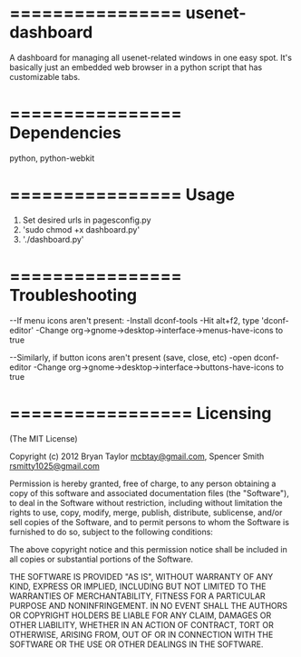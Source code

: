 ================
usenet-dashboard
================

A dashboard for managing all usenet-related windows in one easy spot.  It's basically just an embedded web browser in a python script that has customizable tabs.

================
Dependencies
================
python, python-webkit

================
Usage
================
1. Set desired urls in pagesconfig.py
2. 'sudo chmod +x dashboard.py'
3. './dashboard.py'

================
Troubleshooting
================
--If menu icons aren't present:
   -Install dconf-tools
   -Hit alt+f2, type 'dconf-editor'
   -Change org->gnome->desktop->interface->menus-have-icons to true
   
--Similarly, if button icons aren't present (save, close, etc)
   -open dconf-editor
   -Change org->gnome->desktop->interface->buttons-have-icons to true

=================
Licensing
=================

(The MIT License)

Copyright (c) 2012 Bryan Taylor <mcbtay@gmail.com>, Spencer Smith <rsmitty1025@gmail.com>

Permission is hereby granted, free of charge, to any person obtaining a copy of this software and associated documentation files (the "Software"), to deal in the Software without restriction, including without limitation the rights to use, copy, modify, merge, publish, distribute, sublicense, and/or sell copies of the Software, and to permit persons to whom the Software is furnished to do so, subject to the following conditions:

The above copyright notice and this permission notice shall be included in all copies or substantial portions of the Software.

THE SOFTWARE IS PROVIDED "AS IS", WITHOUT WARRANTY OF ANY KIND, EXPRESS OR IMPLIED, INCLUDING BUT NOT LIMITED TO THE WARRANTIES OF MERCHANTABILITY, FITNESS FOR A PARTICULAR PURPOSE AND NONINFRINGEMENT. IN NO EVENT SHALL THE AUTHORS OR COPYRIGHT HOLDERS BE LIABLE FOR ANY CLAIM, DAMAGES OR OTHER LIABILITY, WHETHER IN AN ACTION OF CONTRACT, TORT OR OTHERWISE, ARISING FROM, OUT OF OR IN CONNECTION WITH THE SOFTWARE OR THE USE OR OTHER DEALINGS IN THE SOFTWARE.
